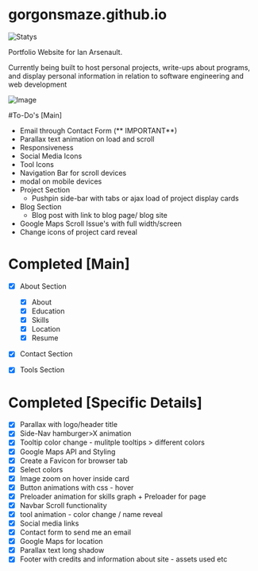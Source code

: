 # gorgonsmaze.github.io

![Statys](https://img.shields.io/badge/Complete-75%25-orange.svg)

Portfolio Website for Ian Arsenault.

Currently being built to host personal projects, write-ups about programs, and display personal information in relation to software engineering and web development


![Image](http://i.imgur.com/oGVINmF.png)



#To-Do's [Main]
* Email through Contact Form (** IMPORTANT**)
* Parallax text animation on load and scroll
* Responsiveness
 * Social Media Icons
 * Tool Icons
 * Navigation Bar for scroll devices
 * modal on mobile devices
* Project Section
  * Pushpin side-bar with tabs or ajax load of project display cards
* Blog Section
  * Blog post with link to blog page/ blog site
* Google Maps Scroll Issue's with full width/screen
* Change icons of project card reveal
 
# Completed [Main]
- [x] About Section
    - [x] About
    - [x] Education
    - [x] Skills
    - [x] Location
    - [x] Resume
- [x]  Contact Section
- [x]  Tools Section

  

# Completed [Specific Details]
- [x] Parallax with logo/header title
- [x] Side-Nav hamburger>X animation
- [x] Tooltip color change - mulitple tooltips > different colors
- [x] Google Maps API and Styling
- [x] Create a Favicon for browser tab
- [x] Select colors
- [x] Image zoom on hover inside card
- [x] Button animations with css - hover
- [x] Preloader animation for skills graph + Preloader for page
- [x] Navbar Scroll functionality
- [x] tool animation - color change / name reveal
- [x] Social media links
- [x] Contact form to send me an email
- [x] Google Maps for location
- [x] Parallax text long shadow 
- [x] Footer with credits and information about site - assets used etc 
